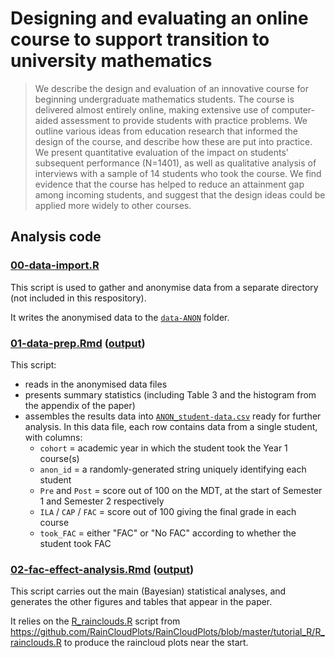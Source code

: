 # Designing and evaluating an online course to support transition to university mathematics
 
> We describe the design and evaluation of an innovative course for beginning undergraduate mathematics students. The course is delivered almost entirely online, making extensive use of computer-aided assessment to provide students with practice problems.
> We outline various ideas from education research that informed the design of the course, and describe how these are put into practice.
> We present quantitative evaluation of the impact on students' subsequent performance (N=1401), as well as qualitative analysis of interviews with a sample of 14 students who took the course.
> We find evidence that the course has helped to reduce an attainment gap among incoming students, and suggest that the design ideas could be applied more widely to other courses.

## Analysis code

### [00-data-import.R](00-data-import.R)

This script is used to gather and anonymise data from a separate directory (not included in this respository).

It writes the anonymised data to the [`data-ANON`](data-ANON/) folder.

### [01-data-prep.Rmd](01-data-prep.Rmd) ([output](01-data-prep.md))

This script:

- reads in the anonymised data files
- presents summary statistics (including Table 3 and the histogram from the appendix of the paper)
- assembles the results data into [`ANON_student-data.csv`](data-ANON/ANON_student-data.csv) ready for further analysis. In this data file, each row contains data from a single student, with columns:
  * `cohort` = academic year in which the student took the Year 1 course(s)
  * `anon_id` = a randomly-generated string uniquely identifying each student
  * `Pre` and `Post` = score out of 100 on the MDT, at the start of Semester 1 and Semester 2 respectively
  * `ILA` / `CAP` / `FAC` = score out of 100 giving the final grade in each course
  * `took_FAC` = either "FAC" or "No FAC" according to whether the student took FAC

### [02-fac-effect-analysis.Rmd](02-fac-effect-analysis.Rmd) ([output](02-fac-effect-analysis.md))

This script carries out the main (Bayesian) statistical analyses, and generates the other figures and tables that appear in the paper.

It relies on the [R_rainclouds.R](R_rainclouds.R) script from https://github.com/RainCloudPlots/RainCloudPlots/blob/master/tutorial_R/R_rainclouds.R to produce the raincloud plots near the start.